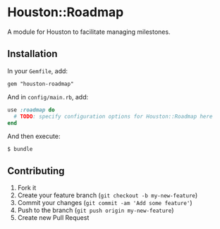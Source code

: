 # Houston::Roadmap

A module for Houston to facilitate managing milestones.


## Installation

In your `Gemfile`, add:

    gem "houston-roadmap"

And in `config/main.rb`, add:

```ruby
use :roadmap do
  # TODO: specify configuration options for Houston::Roadmap here
end
```

And then execute:

    $ bundle


## Contributing

1. Fork it
2. Create your feature branch (`git checkout -b my-new-feature`)
3. Commit your changes (`git commit -am 'Add some feature'`)
4. Push to the branch (`git push origin my-new-feature`)
5. Create new Pull Request
